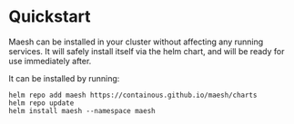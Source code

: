 # Quickstart

Maesh can be installed in your cluster without affecting any running services.
It will safely install itself via the helm chart, and will be ready for use immediately after.

It can be installed by running:

```shell
helm repo add maesh https://containous.github.io/maesh/charts
helm repo update
helm install maesh --namespace maesh
```
